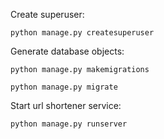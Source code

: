 Create superuser:

`python manage.py createsuperuser`

Generate database objects:

`python manage.py makemigrations`

`python manage.py migrate`

Start url shortener service:

`python manage.py runserver`
